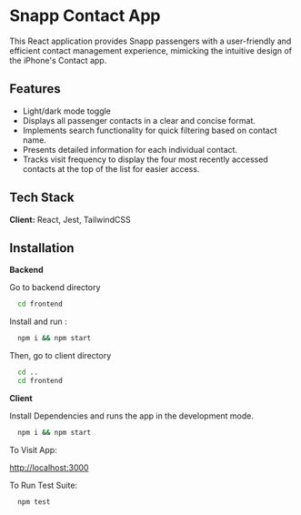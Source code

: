 
# Snapp Contact App

This React application provides Snapp passengers with a user-friendly and efficient contact management experience, mimicking the intuitive design of the iPhone's Contact app.



## Features

- Light/dark mode toggle
- Displays all passenger contacts in a clear and concise format.
- Implements search functionality for quick filtering based on contact name.
- Presents detailed information for each individual contact.
- Tracks visit frequency to display the four most recently accessed contacts at the top of the list for easier access.


## Tech Stack

**Client:** React, Jest, TailwindCSS


## Installation

**Backend**

Go to backend directory

```bash
  cd frontend
```

Install and run :

```bash
  npm i && npm start
```

Then, go to client directory

```bash
  cd ..
  cd frontend
```
**Client**

Install Dependencies and runs the app in the development mode.

```bash
  npm i && npm start
``` 

To Visit App:

[http://localhost:3000](http://localhost:3000)

To Run Test Suite:

```bash
  npm test
``` 

